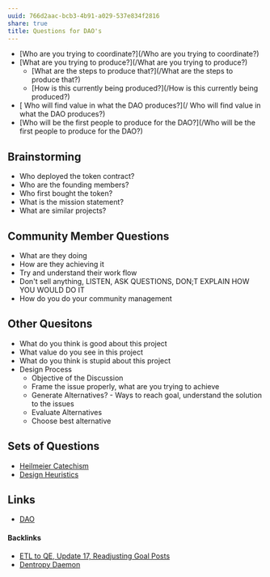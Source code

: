 ```yaml
---
uuid: 766d2aac-bcb3-4b91-a029-537e834f2816
share: true
title: Questions for DAO's
---
```

* [Who are you trying to coordinate?](/Who are you trying to coordinate?)
* [What are you trying to produce?](/What are you trying to produce?)
	* [What are the steps to produce that?](/What are the steps to produce that?)
	* [How is this currently being produced?](/How is this currently being produced?)
* [ Who will find value in what the DAO produces?](/ Who will find value in what the DAO produces?)
* [Who will be the first people to produce for the DAO?](/Who will be the first people to produce for the DAO?)

## Brainstorming

* Who deployed the token contract?
* Who are the founding members?
* Who first bought the token?
* What is the mission statement?
* What are similar projects?

## Community Member Questions

* What are they doing
* How are they achieving it
* Try and understand their work flow
* Don't sell anything, LISTEN, ASK QUESTIONS, DON;T EXPLAIN HOW YOU WOULD DO IT
* How do you do your community management

## Other Quesitons

* What do you think is good about this project
* What value do you see in this project
* What do you think is stupid about this project
* Design Process
	* Objective of the Discussion
	* Frame the issue properly, what are you trying to achieve
	* Generate Alternatives? - Ways to reach goal, understand the solution to the issues
	* Evaluate Alternatives
	* Choose best alternative
## Sets of Questions

* [Heilmeier Catechism](/edc84150-2be7-4533-8a4b-768eeff624af)
* [Design Heuristics](/5e01e1ef-4aa4-491d-8ac3-8f0343201a97)
## Links

* [DAO](/26725b10-b472-41ee-ba3b-4e9bc851f174)


#### Backlinks

* [ETL to QE, Update 17, Readjusting Goal Posts](/d14bd990-0628-4152-9bea-0c588dc707e8)
* [Dentropy Daemon](/15c66694-3dc9-4115-afb8-887a6e52ffea)
